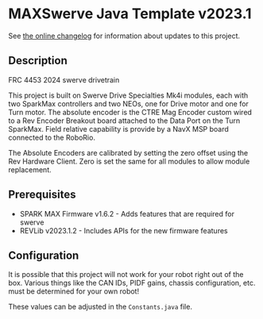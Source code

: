 # MAXSwerve Java Template v2023.1

See [the online changelog](https://github.com/RedHotChiliBots/FRC4453_SWERVE/blob/main/CHANGELOG.md) for information about updates to this project.

## Description

FRC 4453 2024 swerve drivetrain

This project is built on Swerve Drive Specialties Mk4i modules, each with two SparkMax controllers and two NEOs, one for Drive motor and one for Turn motor.  The absolute encoder is the CTRE Mag Encoder custom wired to a Rev Encoder Breakout board attached to the Data Port on the Turn SparkMax.  Field relative capability is provide by a NavX MSP board connected to the RoboRio.

The Absolute Encoders are calibrated by setting the zero offset using the Rev Hardware Client.  Zero is set the same for all modules to allow module replacement. 

## Prerequisites

* SPARK MAX Firmware v1.6.2 - Adds features that are required for swerve
* REVLib v2023.1.2 - Includes APIs for the new firmware features

## Configuration

It is possible that this project will not work for your robot right out of the box. Various things like the CAN IDs, PIDF gains, chassis configuration, etc. must be determined for your own robot!

These values can be adjusted in the `Constants.java` file.
